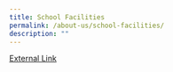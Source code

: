 ```yaml
---
title: School Facilities
permalink: /about-us/school-facilities/
description: ""
---
```

<a href="https://www.facebook.com/media/set/?set=a.1728858983817805&type=1&l=0237c3a584">External Link</a>